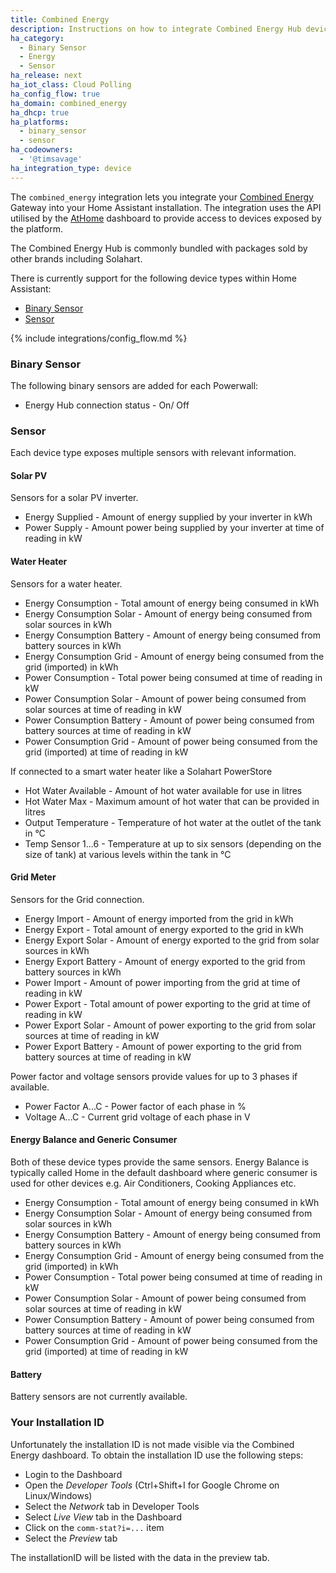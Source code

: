 ```yaml
---
title: Combined Energy
description: Instructions on how to integrate Combined Energy Hub device sensors within Home Assistant.
ha_category:
  - Binary Sensor
  - Energy
  - Sensor
ha_release: next
ha_iot_class: Cloud Polling
ha_config_flow: true
ha_domain: combined_energy
ha_dhcp: true
ha_platforms:
  - binary_sensor
  - sensor
ha_codeowners:
  - '@timsavage'
ha_integration_type: device
---
```


The `combined_energy` integration lets you integrate your [Combined Energy](http://combined.energy/) Gateway
into your Home Assistant installation. The integration uses the API utilised by the [AtHome](https://athome.combined.energy/)
dashboard to provide access to devices exposed by the platform.

The Combined Energy Hub is commonly bundled with packages sold by other brands including Solahart.

There is currently support for the following device types within Home Assistant:

- [Binary Sensor](#binary-sensor)
- [Sensor](#sensor)

{% include integrations/config_flow.md %}

### Binary Sensor

The following binary sensors are added for each Powerwall:

- Energy Hub connection status - On/ Off

### Sensor

Each device type exposes multiple sensors with relevant information.


#### Solar PV

Sensors for a solar PV inverter.

- Energy Supplied - Amount of energy supplied by your inverter in kWh
- Power Supply - Amount power being supplied by your inverter at time of reading in kW

#### Water Heater

Sensors for a water heater.

- Energy Consumption - Total amount of energy being consumed in kWh
- Energy Consumption Solar - Amount of energy being consumed from solar sources in kWh  
- Energy Consumption Battery - Amount of energy being consumed from battery sources in kWh  
- Energy Consumption Grid - Amount of energy being consumed from the grid (imported) in kWh
- Power Consumption - Total power being consumed at time of reading in kW
- Power Consumption Solar - Amount of power being consumed from solar sources at time of reading in kW
- Power Consumption Battery - Amount of power being consumed from battery sources at time of reading in kW
- Power Consumption Grid - Amount of power being consumed from the grid (imported) at time of reading in kW

If connected to a smart water heater like a Solahart PowerStore

- Hot Water Available - Amount of hot water available for use in litres
- Hot Water Max - Maximum amount of hot water that can be provided in litres
- Output Temperature - Temperature of hot water at the outlet of the tank in °C
- Temp Sensor 1...6 - Temperature at up to six sensors (depending on the size of tank) at various levels within the tank in °C  

#### Grid Meter

Sensors for the Grid connection.

- Energy Import - Amount of energy imported from the grid in kWh
- Energy Export - Total amount of energy exported to the grid in kWh
- Energy Export Solar - Amount of energy exported to the grid from solar sources in kWh
- Energy Export Battery - Amount of energy exported to the grid from battery sources in kWh
- Power Import - Amount of power importing from the grid at time of reading in kW
- Power Export - Total amount of power exporting to the grid at time of reading in kW
- Power Export Solar - Amount of power exporting to the grid from solar sources at time of reading in kW
- Power Export Battery - Amount of power exporting to the grid from battery sources at time of reading in kW

Power factor and voltage sensors provide values for up to 3 phases if available.

- Power Factor A...C - Power factor of each phase in %
- Voltage A...C - Current grid voltage of each phase in V

#### Energy Balance and Generic Consumer

Both of these device types provide the same sensors. Energy Balance is typically called Home in the default
dashboard where generic consumer is used for other devices e.g. Air Conditioners, Cooking Appliances etc.

- Energy Consumption - Total amount of energy being consumed in kWh
- Energy Consumption Solar - Amount of energy being consumed from solar sources in kWh  
- Energy Consumption Battery - Amount of energy being consumed from battery sources in kWh  
- Energy Consumption Grid - Amount of energy being consumed from the grid (imported) in kWh
- Power Consumption - Total power being consumed at time of reading in kW
- Power Consumption Solar - Amount of power being consumed from solar sources at time of reading in kW
- Power Consumption Battery - Amount of power being consumed from battery sources at time of reading in kW
- Power Consumption Grid - Amount of power being consumed from the grid (imported) at time of reading in kW

#### Battery

Battery sensors are not currently available.

### Your Installation ID

Unfortunately the installation ID is not made visible via the Combined Energy dashboard. To obtain the
installation ID use the following steps:

- Login to the Dashboard
- Open the _Developer Tools_ (Ctrl+Shift+I for Google Chrome on Linux/Windows)
- Select the _Network_ tab in Developer Tools
- Select _Live View_ tab in the Dashboard
- Click on the `comm-stat?i=...` item
- Select the _Preview_ tab

The installationID will be listed with the data in the preview tab.
